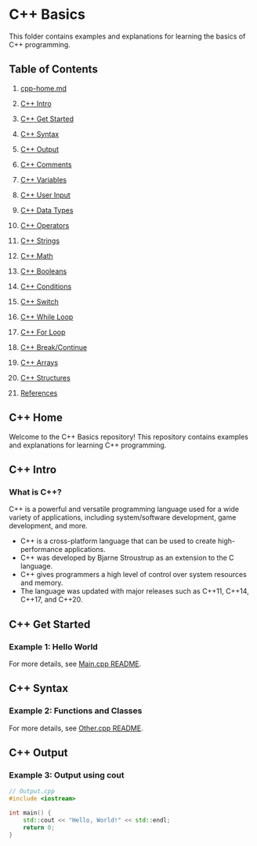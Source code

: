 # C++ Basics

This folder contains examples and explanations for learning the basics of C++ programming.

## Table of Contents

1. [cpp-home.md](./cpp-home.md)


2. [C++ Intro](#cpp-intro)
3. [C++ Get Started](#cpp-get-started)
4. [C++ Syntax](#cpp-syntax)
5. [C++ Output](#cpp-output)
6. [C++ Comments](#cpp-comments)
7. [C++ Variables](#cpp-variables)
8. [C++ User Input](#cpp-user-input)
9. [C++ Data Types](#cpp-data-types)
10. [C++ Operators](#cpp-operators)
11. [C++ Strings](#cpp-strings)
12. [C++ Math](#cpp-math)
13. [C++ Booleans](#cpp-booleans)
14. [C++ Conditions](#cpp-conditions)
15. [C++ Switch](#cpp-switch)
16. [C++ While Loop](#cpp-while-loop)
17. [C++ For Loop](#cpp-for-loop)
18. [C++ Break/Continue](#cpp-break-continue)
19. [C++ Arrays](#cpp-arrays)
20. [C++ Structures](#cpp-structures)
21. [References](#references)

## C++ Home

Welcome to the C++ Basics repository! This repository contains examples and explanations for learning C++ programming.

## C++ Intro

### What is C++?

C++ is a powerful and versatile programming language used for a wide variety of applications, including system/software development, game development, and more.

- C++ is a cross-platform language that can be used to create high-performance applications.
- C++ was developed by Bjarne Stroustrup as an extension to the C language.
- C++ gives programmers a high level of control over system resources and memory.
- The language was updated with major releases such as C++11, C++14, C++17, and C++20.

## C++ Get Started

### Example 1: Hello World

For more details, see [Main.cpp README](Main_README.md).

## C++ Syntax

### Example 2: Functions and Classes

For more details, see [Other.cpp README](Other_README.md).

## C++ Output

### Example 3: Output using cout

```cpp
// Output.cpp
#include <iostream>

int main() {
    std::cout << "Hello, World!" << std::endl;
    return 0;
}
